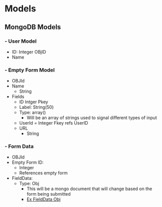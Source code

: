 # Models
## MongoDB Models
### - User Model
- ID: Integer OBjID
- Name
### - Empty Form Model
- OBJId
- Name
  - String
- Fields
  - ID Intger Pkey
  - Label: String(50)
  - Type: array()
    -  Will be an array of strings used to signal different types of input
  - UserId = Integer Fkey refs UserID
  - URL
    - String
 ### - Form Data
 - OBJId
 - Empty Form ID:
    - Integer
    - References empty form
 - FieldData:
    - Type: Obj
      - This will be a mongo document that will change based on the form being submitted
      - [Ex FieldData Obj](https://github.com/christophertalley/EZ-frontend/blob/master/documentation/Field%20Data%20Ex.PNG)
    
  
